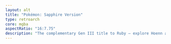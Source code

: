 ```yaml
---
layout: alt
title: "Pokémon: Sapphire Version"
type: retroarch
core: mgba
aspectRatio: "16:7.75"
description: "The complementary Gen III title to Ruby — explore Hoenn and challenge the Elite Four."
---
```

